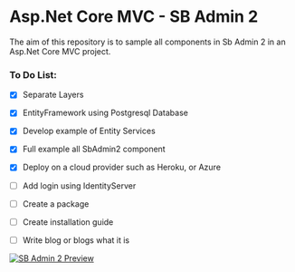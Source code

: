 # Asp.Net Core MVC - SB Admin 2

The aim of this repository is to sample all components in Sb Admin 2 in an Asp.Net Core MVC project.

### To Do List: 
- [X] Separate Layers
- [X] EntityFramework using Postgresql Database
- [X] Develop example of Entity Services
- [X] Full example all SbAdmin2 component
- [X] Deploy on a cloud provider such as Heroku, or Azure
- [ ] Add login using IdentityServer
- [ ] Create a package
- [ ] Create installation guide
- [ ] Write blog or blogs what it is




[![SB Admin 2 Preview](https://assets.startbootstrap.com/img/screenshots/themes/sb-admin-2.png)](https://startbootstrap.github.io/startbootstrap-sb-admin-2/)

